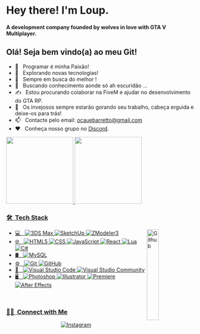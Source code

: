 


<h1> Hey there! I'm Loup. </h1>
<h4> A development company founded by wolves in love with GTA V Multiplayer.</h4>


## Olá! Seja bem vindo(a) ao meu Git!
- 💖 &nbsp; Programar é minha Paixão!
- 🤔 &nbsp; Explorando novas tecnologias!
- 🙏 &nbsp; Sempre em busca do melhor !
- 🤖 &nbsp; Buscando conhecimento aonde só ah escuridão ...
- ✍️ &nbsp; Estou procurando colaborar na FiveM e ajudar no desenvolvimento do GTA RP.
- 👀 &nbsp; Os invejosos sempre estarão gorando seu trabalho, cabeça erguida e deixe-os para trás!
- 📫 &nbsp; Contacte pelo email: ocauebarretto@gmail.com
- ❤️ &nbsp; Conheça nosso grupo no <a href="https://discord.gg/KYgfteAw">Discord</a>.

<div>
  <a href="https://github.com/loup-primerp">
  <img height="180em" src="https://github-readme-stats.vercel.app/api?username=loup-primerp&show_icons=true&theme=dark&include_all_commits=true&count_private=true"/>
  <img height="180em" src="https://github-readme-stats.vercel.app/api/top-langs/?username=loup-primerp&layout=compact&langs_count=7&theme=dark"/>
</div>



<h3> 🛠 &nbsp;Tech Stack</h3>
<img width="25%" align="right" alt="Github" src="https://user-images.githubusercontent.com/48678280/88862734-4903af80-d201-11ea-968b-9c939d88a37c.gif" />

- 💻 &nbsp;
  ![3DS Max](https://img.shields.io/badge/-3DS%20Max-333333?style=flat&logo=sketchup&logoColor=01a8a8)
  ![SketchUp](https://img.shields.io/badge/-SketchUp-333333?style=flat&logo=sketchup&logoColor=e72b2d)
  ![ZModeler3](https://img.shields.io/badge/-ZModeler3-333333?style=flat&logo=sketchup&logoColor=022d9b)
- 🌐 &nbsp;
  ![HTML5](https://img.shields.io/badge/-HTML5-333333?style=flat&logo=HTML5)
  ![CSS](https://img.shields.io/badge/-CSS-333333?style=flat&logo=CSS3&logoColor=1572B6)
  ![JavaScript](https://img.shields.io/badge/-JavaScript-333333?style=flat&logo=javascript)
  ![React](https://img.shields.io/badge/-React-333333?style=flat&logo=react)
  ![Lua](https://img.shields.io/badge/-Lua-333333?style=flat&logo=lua)
  ![C#](https://img.shields.io/badge/-C%23-333333?style=flat&logo=c-sharp&logoColor=4bc425)
- 🛢 &nbsp;
  ![MySQL](https://img.shields.io/badge/-MySQL-333333?style=flat&logo=mysql)
- ⚙️ &nbsp;
  ![Git](https://img.shields.io/badge/-Git-333333?style=flat&logo=git)
  ![GitHub](https://img.shields.io/badge/-GitHub-333333?style=flat&logo=github)
- 🔧 &nbsp;
  ![Visual Studio Code](https://img.shields.io/badge/-Visual%20Studio%20Code-333333?style=flat&logo=visual-studio-code&logoColor=007ACC)
  ![Visual Studio Community](https://img.shields.io/badge/-Visual%20Studio%20Community-333333?style=flat&logo=visual-studio-code&logoColor=7d3bbc)
- 🖥 &nbsp;
  ![Photoshop](https://img.shields.io/badge/-Photoshop-333333?style=flat&logo=adobe-photoshop)
  ![Illustrator](https://img.shields.io/badge/-Illustrator-333333?style=flat&logo=adobe-illustrator)
  ![Premiere](https://img.shields.io/badge/-Premiere-333333?style=flat&logo=adobe-premiere-pro)
  ![After Effects](https://img.shields.io/badge/-After%20Effects-333333?style=flat&logo=adobe-after-effects)

<br/>

<h3> 🤝🏻 &nbsp;Connect with Me </h3>

<p align="center">
<a href="https://www.instagram.com/lobingeek/"><img alt="Instagram" src="https://img.shields.io/badge/Instagram-lobingeek-blue?style=flat-square&logo=instagram"></a>
  
  
  
